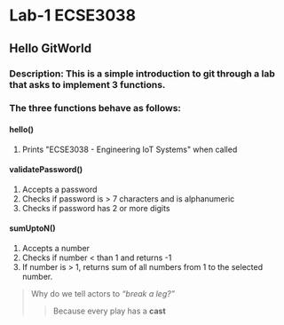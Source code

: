 # Lab-1 ECSE3038  
## Hello GitWorld

### Description: This is a simple introduction to git through a lab that asks to implement 3 functions.  

### The three functions behave as follows:

#### **hello()**
1. Prints "ECSE3038 - Engineering IoT Systems" when called

#### **validatePassword()**
1. Accepts a password
2. Checks if password is > 7 characters and is alphanumeric
3. Checks if password has 2 or more digits

#### **sumUptoN()**
1. Accepts a number
2. Checks if number < than 1 and returns -1
3. If number is > 1, returns sum of all numbers from 1 to the selected number.


> Why do we tell actors to *“break a leg?”*  
>> Because every play has a **cast**
